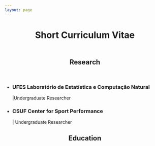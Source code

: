 ```yaml
---
layout: page
---
```



<header><h1>Short Curriculum Vitae</h1></header>

<header><h2>Research</h2></header>

<ul>
  <li><h3>UFES Laboratório de Estatística e Computação Natural</h3>|Undergraduate Researcher</li>
  <li><h3>CSUF Center for Sport Performance</h3> | Undergraduate Researcher</li>
</ul>


<header><h2>Education</h2></header>
